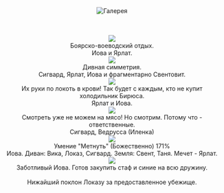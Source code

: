 &nbsp;

<p style='text-align: center'>
    <img src="/img/tit_gallery.jpg" alt='Галерея' />
</p>

<div align="center">

<br>
<br>
<a href="/gallery/kem_07/01.jpg"><img border=0 src="/gallery/kem_07/01_sm.jpg"></a>
<br>Боярско-воеводский отдых.
<br>Иова и Ярлат.
<br>
<a href="/gallery/kem_07/02.jpg"><img border=0 src="/gallery/kem_07/02_sm.jpg"></a>
<br>Дивная симметрия.
<br>Сигвард, Ярлат, Иова и фрагментарно Свентовит. 
<br>
<a href="/gallery/kem_07/03.jpg"><img border=0 src="/gallery/kem_07/03_sm.jpg"></a>
<br>Их руки по локоть в крови! Так будет с каждым, кто не купит холодильник Бирюса.
<br>Ярлат и Иова.
<br>
<a href="/gallery/kem_07/04.jpg"><img border=0 src="/gallery/kem_07/04_sm.jpg"></a>
<br>Смотреть уже не можем на мясо! Но смотрим. Потому что - ответственные.
<br>Сигвард, Ведрусса (Иленка)
<br>
<a href="/gallery/kem_07/05.jpg"><img border=0 src="/gallery/kem_07/05_sm.jpg"></a>
<br>Умение "Метнуть"  (Божественно) 171%
<br>Иова. Диван: Вика, Локаз, Сигвард. Земля: Свент, Таня. Мечет - Ярлат.
<br>
<a href="/gallery/kem_07/06.jpg"><img border=0 src="/gallery/kem_07/06_sm.jpg"></a>
<br>Заботливый Иова. Готов закупить стаф и синие на всю дружину.
<br>
<br>Нижайший поклон Локазу за предоставленное убежище.
